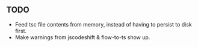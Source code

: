 ## TODO

* Feed tsc file contents from memory, instead of having to persist to disk first.
* Make warnings from jscodeshift & flow-to-ts show up.